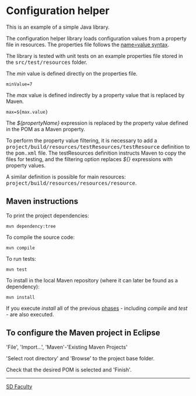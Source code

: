 # Configuration helper

This is an example of a simple Java library.

The configuration helper library loads configuration values from a property file in resources.
The properties file follows the 
[name=value syntax](http://en.wikipedia.org/wiki/.properties).

The library is tested with unit tests on an example properties file stored in the <tt>src/test/resources</tt> folder.

The _min_ value is defined directly on the properties file.

```
minValue=7
```

The _max_ value is defined indirectly by a property value that is replaced by Maven.

```
max=${max.value}
```

The _${propertyName}_ expression is replaced by the property value defined in the POM as a Maven property.

To perform the property value filtering, it is necessary to add a <tt>project/build/resources/testResources/testResource</tt> definition to the <tt>pom.xml</tt> file.
The testResources definition instructs Maven to copy the files for testing, and the filtering option replaces _${}_ expressions with property values.

A similar definition is possible for main resources:
<tt>project/build/resources/resources/resource</tt>.


## Maven instructions

To print the project dependencies:

```
mvn dependency:tree
```

To compile the source code:

```
mvn compile
```

To run tests:

```
mvn test
```

To install in the local Maven repository (where it can later be found as a dependency):

```
mvn install
```

If you execute _install_ all of the previous [phases](http://maven.apache.org/guides/introduction/introduction-to-the-lifecycle.html#Lifecycle_Reference) - including _compile_ and _test_ - are also executed.


## To configure the Maven project in Eclipse

'File', 'Import...', 'Maven'-'Existing Maven Projects'

'Select root directory' and 'Browse' to the project base folder.

Check that the desired POM is selected and 'Finish'.


----

[SD Faculty](mailto:leic-sod@disciplinas.tecnico.ulisboa.pt)

